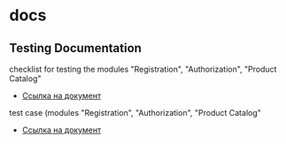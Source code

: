 # docs

## Testing Documentation
checklist for testing the modules "Registration", "Authorization", "Product Catalog"
 - [Ссылка на документ](https://docs.google.com/spreadsheets/d/15e5Hd8hpqYXbGrc4b_505nycblRvCi6lnqqOneeY9AA/edit?usp=sharing)

test case (modules "Registration", "Authorization", "Product Catalog"
- [Ссылка на документ](https://app.qase.io/project/G9?suite=197)
